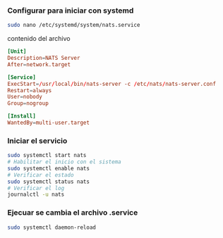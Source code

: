 ### Configurar para iniciar con systemd

```bash
sudo nano /etc/systemd/system/nats.service
```

contenido del archivo

```conf
[Unit]
Description=NATS Server
After=network.target

[Service]
ExecStart=/usr/local/bin/nats-server -c /etc/nats/nats-server.conf
Restart=always
User=nobody
Group=nogroup

[Install]
WantedBy=multi-user.target

```

### Iniciar el servicio

```bash
sudo systemctl start nats
# Habilitar el inicio con el sistema
sudo systemctl enable nats
# Verificar el estado
sudo systemctl status nats
# Verificar el log
journalctl -u nats
```

### Ejecuar se cambia el archivo .service

```bash
sudo systemctl daemon-reload
```

